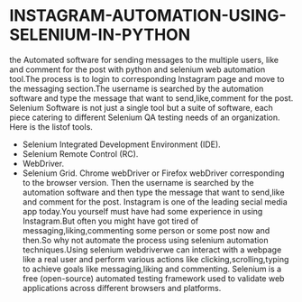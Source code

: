 # INSTAGRAM-AUTOMATION-USING-SELENIUM-IN-PYTHON
the Automated software for sending messages to the multiple users, like and comment for the post with python and selenium web automation tool.The process is to login to corresponding Instagram page and move to the messaging section.The username is searched by the automation software and type the message that want to send,like,comment for the post.
Selenium Software is not just a single tool but a suite of software, each piece catering to different Selenium QA testing needs of an organization. Here is the listof tools.
* Selenium Integrated Development Environment (IDE).
* Selenium Remote Control (RC).
* WebDriver.
* Selenium Grid.
Chrome webDriver or Firefox webDriver corresponding to the browser version. Then the username is searched by the automation software and then type the message that want to send,like and comment for the post.
Instagram is one of the leading secial media app today.You yourself must have had some experience in using Instagram.But often you might have got tired of messaging,liking,commenting some person or some post now and then.So why not automate the process using selenium automation techniques.Using selenium webdriverwe can interact with a webpage like a real user and perform various actions like clicking,scrolling,typing to achieve goals like messaging,liking and commenting. Selenium is a free (open-source) automated testing framework used to validate web applications across different browsers and platforms.
